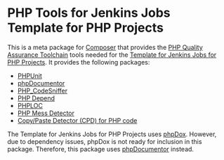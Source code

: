 # PHP Tools for Jenkins Jobs Template for PHP Projects

This is a meta package for [Composer](http://getcomposer.org/) that provides the [PHP Quality Assurance Toolchain](http://phpqatools.org/) tools needed for the [Template for Jenkins Jobs for PHP Projects](http://jenkins-php.org/). It provides the following packages:

* [PHPUnit](http://phpunit.de/)
* [phpDocumentor](http://phpdoc.org/)
* [PHP_CodeSniffer](http://www.squizlabs.com/php-codesniffer)
* [PHP Depend](http://pdepend.org/)
* [PHPLOC](https://github.com/sebastianbergmann/phploc)
* [PHP Mess Detector](http://phpmd.org/)
* [Copy/Paste Detector (CPD) for PHP code](https://github.com/sebastianbergmann/phpcpd)

The Template for Jenkins Jobs for PHP Projects uses [phpDox](http://phpdox.de/). However, due to dependency issues, phpDox is not ready for inclusion in this package. Therefore, this package uses [phpDocumentor](http://phpdoc.org/) instead.
